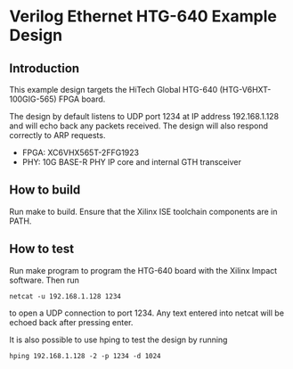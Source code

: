 # Verilog Ethernet HTG-640 Example Design

## Introduction

This example design targets the HiTech Global HTG-640 (HTG-V6HXT-100GIG-565) FPGA board.

The design by default listens to UDP port 1234 at IP address 192.168.1.128 and
will echo back any packets received.  The design will also respond correctly
to ARP requests.  

*  FPGA: XC6VHX565T-2FFG1923
*  PHY: 10G BASE-R PHY IP core and internal GTH transceiver

## How to build

Run make to build.  Ensure that the Xilinx ISE toolchain components are
in PATH.  

## How to test

Run make program to program the HTG-640 board with the Xilinx Impact software.
Then run

    netcat -u 192.168.1.128 1234

to open a UDP connection to port 1234.  Any text entered into netcat will be
echoed back after pressing enter.

It is also possible to use hping to test the design by running

    hping 192.168.1.128 -2 -p 1234 -d 1024
